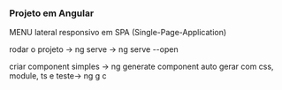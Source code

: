<h3>Projeto em Angular</h3>

<p>MENU lateral responsivo em SPA (Single-Page-Application)</p>

rodar o projeto
-> ng serve
-> ng serve --open

criar component
simples -> ng generate component <nome-do-component>
auto gerar com css, module, ts e teste-> ng g c <nome-do-component>


